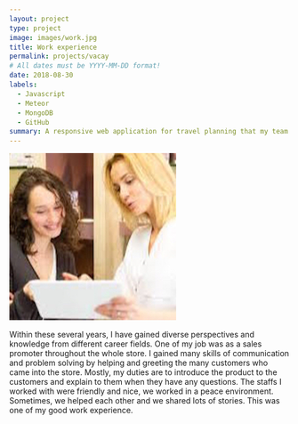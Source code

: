 ```yaml
---
layout: project
type: project
image: images/work.jpg
title: Work experience
permalink: projects/vacay
# All dates must be YYYY-MM-DD format!
date: 2018-08-30
labels:
  - Javascript
  - Meteor
  - MongoDB
  - GitHub
summary: A responsive web application for travel planning that my team developed in ICS 415.
---
```


<img class="ui medium right floated rounded image" src="../images/work.jpg">

Within these several years, I have gained diverse perspectives and knowledge from different career fields. One of my job was as a sales promoter throughout the whole store. I gained many skills of communication and problem solving by helping and greeting the many customers who came into the store. Mostly, my duties are to introduce the product to the customers and explain to them when they have any questions. The staffs I worked with were friendly and nice, we worked in a peace environment. Sometimes, we helped each other and we shared lots of stories. This was one of my good work experience.

